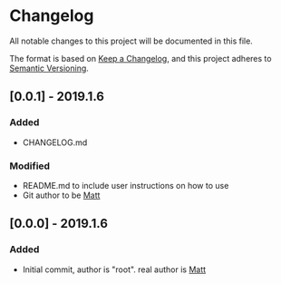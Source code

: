 

# Changelog
All notable changes to this project will be documented in this file.

The format is based on [Keep a Changelog](https://keepachangelog.com/en/1.0.0/),
and this project adheres to [Semantic Versioning](https://semver.org/spec/v2.0.0.html).

## [0.0.1] - 2019.1.6
### Added
- CHANGELOG.md

### Modified
- README.md to include user instructions on how to use
- Git author to be [Matt](https://github.com/moshulu)

## [0.0.0] - 2019.1.6
### Added
- Initial commit, author is "root". real author is [Matt](https://github.com/moshulu)
